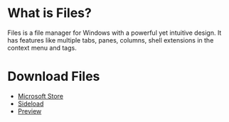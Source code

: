 # What is Files?

Files is a file manager for Windows with a powerful yet intuitive design. It has features like multiple tabs, panes, columns, shell extensions in the context menu and tags.

# Download Files

- [Microsoft Store]({'https://click.linksynergy.com/deeplink?id=pVFXwNFwveg&mid=24542&murl=https%3A%2F%2Fwww.microsoft.com%2Fstore%2Fapps%2F9NGHP3DX8HDX'})
- [Sideload](/download/stable)
- [Preview](/download/preview)
